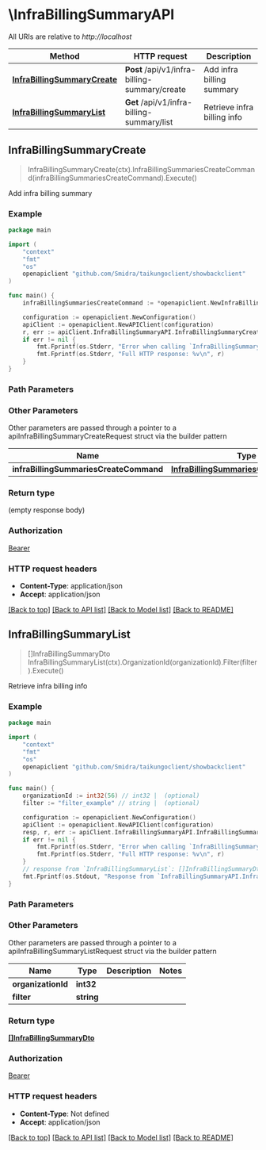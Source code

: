 # \InfraBillingSummaryAPI

All URIs are relative to *http://localhost*

Method | HTTP request | Description
------------- | ------------- | -------------
[**InfraBillingSummaryCreate**](InfraBillingSummaryAPI.md#InfraBillingSummaryCreate) | **Post** /api/v1/infra-billing-summary/create | Add infra billing summary
[**InfraBillingSummaryList**](InfraBillingSummaryAPI.md#InfraBillingSummaryList) | **Get** /api/v1/infra-billing-summary/list | Retrieve infra billing info



## InfraBillingSummaryCreate

> InfraBillingSummaryCreate(ctx).InfraBillingSummariesCreateCommand(infraBillingSummariesCreateCommand).Execute()

Add infra billing summary

### Example

```go
package main

import (
    "context"
    "fmt"
    "os"
    openapiclient "github.com/Smidra/taikungoclient/showbackclient"
)

func main() {
    infraBillingSummariesCreateCommand := *openapiclient.NewInfraBillingSummariesCreateCommand() // InfraBillingSummariesCreateCommand |  (optional)

    configuration := openapiclient.NewConfiguration()
    apiClient := openapiclient.NewAPIClient(configuration)
    r, err := apiClient.InfraBillingSummaryAPI.InfraBillingSummaryCreate(context.Background()).InfraBillingSummariesCreateCommand(infraBillingSummariesCreateCommand).Execute()
    if err != nil {
        fmt.Fprintf(os.Stderr, "Error when calling `InfraBillingSummaryAPI.InfraBillingSummaryCreate``: %v\n", err)
        fmt.Fprintf(os.Stderr, "Full HTTP response: %v\n", r)
    }
}
```

### Path Parameters



### Other Parameters

Other parameters are passed through a pointer to a apiInfraBillingSummaryCreateRequest struct via the builder pattern


Name | Type | Description  | Notes
------------- | ------------- | ------------- | -------------
 **infraBillingSummariesCreateCommand** | [**InfraBillingSummariesCreateCommand**](InfraBillingSummariesCreateCommand.md) |  | 

### Return type

 (empty response body)

### Authorization

[Bearer](../README.md#Bearer)

### HTTP request headers

- **Content-Type**: application/json
- **Accept**: application/json

[[Back to top]](#) [[Back to API list]](../README.md#documentation-for-api-endpoints)
[[Back to Model list]](../README.md#documentation-for-models)
[[Back to README]](../README.md)


## InfraBillingSummaryList

> []InfraBillingSummaryDto InfraBillingSummaryList(ctx).OrganizationId(organizationId).Filter(filter).Execute()

Retrieve infra billing info

### Example

```go
package main

import (
    "context"
    "fmt"
    "os"
    openapiclient "github.com/Smidra/taikungoclient/showbackclient"
)

func main() {
    organizationId := int32(56) // int32 |  (optional)
    filter := "filter_example" // string |  (optional)

    configuration := openapiclient.NewConfiguration()
    apiClient := openapiclient.NewAPIClient(configuration)
    resp, r, err := apiClient.InfraBillingSummaryAPI.InfraBillingSummaryList(context.Background()).OrganizationId(organizationId).Filter(filter).Execute()
    if err != nil {
        fmt.Fprintf(os.Stderr, "Error when calling `InfraBillingSummaryAPI.InfraBillingSummaryList``: %v\n", err)
        fmt.Fprintf(os.Stderr, "Full HTTP response: %v\n", r)
    }
    // response from `InfraBillingSummaryList`: []InfraBillingSummaryDto
    fmt.Fprintf(os.Stdout, "Response from `InfraBillingSummaryAPI.InfraBillingSummaryList`: %v\n", resp)
}
```

### Path Parameters



### Other Parameters

Other parameters are passed through a pointer to a apiInfraBillingSummaryListRequest struct via the builder pattern


Name | Type | Description  | Notes
------------- | ------------- | ------------- | -------------
 **organizationId** | **int32** |  | 
 **filter** | **string** |  | 

### Return type

[**[]InfraBillingSummaryDto**](InfraBillingSummaryDto.md)

### Authorization

[Bearer](../README.md#Bearer)

### HTTP request headers

- **Content-Type**: Not defined
- **Accept**: application/json

[[Back to top]](#) [[Back to API list]](../README.md#documentation-for-api-endpoints)
[[Back to Model list]](../README.md#documentation-for-models)
[[Back to README]](../README.md)

